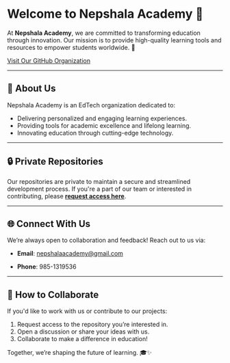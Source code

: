 # Welcome to Nepshala Academy 👋  

At **Nepshala Academy**, we are committed to transforming education through innovation. Our mission is to provide high-quality learning tools and resources to empower students worldwide. 🚀  

[Visit Our GitHub Organization](https://github.com/Nepshala-Academy)  

---

## 🌟 About Us  

Nepshala Academy is an EdTech organization dedicated to:  
- Delivering personalized and engaging learning experiences.  
- Providing tools for academic excellence and lifelong learning.  
- Innovating education through cutting-edge technology.  

---

## 🔒 Private Repositories  

Our repositories are private to maintain a secure and streamlined development process. If you're a part of our team or interested in contributing, please **[request access here](https://github.com/Nepshala-Academy)**.  

---

## 🌐 Connect With Us  

We’re always open to collaboration and feedback! Reach out to us via:  
<!-- - **Website**: [nepshala.com](https://nepshala.com)   -->
- **Email**: nepshalaacademy@gmail.com  
<!-- - **LinkedIn**: [Nepshala Academy](https://linkedin.com/company/nepshala-academy)   -->
- **Phone**: 985-1319536

---

## 🤝 How to Collaborate  

If you'd like to work with us or contribute to our projects:  
1. Request access to the repository you’re interested in.  
2. Open a discussion or share your ideas with us.  
3. Collaborate to make a difference in education!  

Together, we’re shaping the future of learning. 🎓✨  
